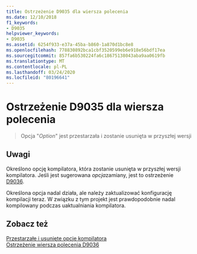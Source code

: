 ```yaml
---
title: Ostrzeżenie D9035 dla wiersza polecenia
ms.date: 12/10/2018
f1_keywords:
- D9035
helpviewer_keywords:
- D9035
ms.assetid: 6254f933-e37a-45ba-b860-1a870d1bc8e8
ms.openlocfilehash: 778830892bca1cbf3520599eb6e918e56bdf17ea
ms.sourcegitcommit: 857fa6b530224fa6c18675138043aba9aa0619fb
ms.translationtype: MT
ms.contentlocale: pl-PL
ms.lasthandoff: 03/24/2020
ms.locfileid: "80196641"
---
```

# <a name="command-line-warning-d9035"></a>Ostrzeżenie D9035 dla wiersza polecenia

> Opcja "*Option*" jest przestarzała i zostanie usunięta w przyszłej wersji

## <a name="remarks"></a>Uwagi

Określono opcję kompilatora, która zostanie usunięta w przyszłej wersji kompilatora. Jeśli jest sugerowana *opcja*zamiany, jest to ostrzeżenie [D9036](../../error-messages/tool-errors/command-line-warning-d9036.md).

Określona opcja nadal działa, ale należy zaktualizować konfigurację kompilacji teraz. W związku z tym projekt jest prawdopodobnie nadal kompilowany podczas uaktualniania kompilatora.

## <a name="see-also"></a>Zobacz też

[Przestarzałe i usunięte opcje kompilatora](../../build/reference/compiler-options-listed-by-category.md#deprecated-and-removed-compiler-options)<br/>
[Ostrzeżenie wiersza polecenia D9036](command-line-warning-d9036.md)
